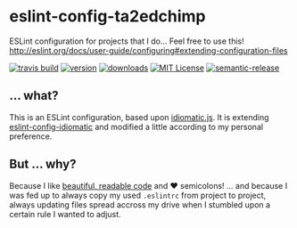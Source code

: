 # eslint-config-ta2edchimp
ESLint configuration for projects that I do... Feel free to use this! http://eslint.org/docs/user-guide/configuring#extending-configuration-files

[![travis build](https://img.shields.io/travis/ta2edchimp/eslint-config-ta2edchimp.svg?style=flat-square)](https://travis-ci.org/ta2edchimp/eslint-config-ta2edchimp)
[![version](https://img.shields.io/npm/v/eslint-config-ta2edchimp.svg?style=flat-square)](http://npm.im/eslint-config-ta2edchimp)
[![downloads](https://img.shields.io/npm/dm/eslint-config-ta2edchimp.svg?style=flat-square)](http://npm-stat.com/charts.html?package=eslint-config-ta2edchimp&from=2016-03-22)
[![MIT License](https://img.shields.io/npm/l/eslint-config-ta2edchimp.svg?style=flat-square)](http://opensource.org/licenses/MIT)
[![semantic-release](https://img.shields.io/badge/%20%20%F0%9F%93%A6%F0%9F%9A%80-semantic--release-e10079.svg?style=flat-square)](https://github.com/semantic-release/semantic-release)

## ... what?

This is an ESLint configuration, based upon [idiomatic.js](https://github.com/rwaldron/idiomatic.js/).
It is extending [eslint-config-idiomatic](http://npm.im/eslint-config-idiomatic) and modified a little according to my personal preference.

## But ... why?

Because I like [beautiful, readable code](https://github.com/rwaldron/idiomatic.js/#idiomatic-style-manifesto) and ❤️ semicolons!
... and because I was fed up to always copy my used `.eslintrc` from project to project, always updating files spread accross my drive when I stumbled upon a certain rule I wanted to adjust.
